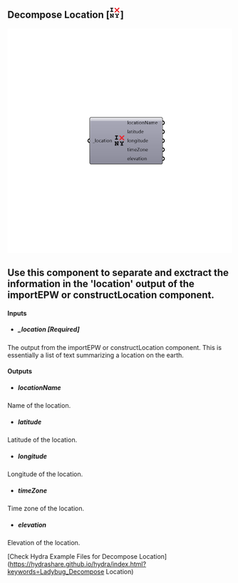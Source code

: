 ## Decompose Location [![](../../images/icons/Decompose_Location.png)]

![](../../images/components/Decompose_Location.png)

Use this component to separate and exctract the information in the 'location' output of the importEPW or constructLocation component.
 -
 

#### Inputs
* ##### _location [Required]
The output from the importEPW or constructLocation component.  This is essentially a list of text summarizing a location on the earth.

#### Outputs
* ##### locationName
Name of the location.
* ##### latitude
Latitude of the location.
* ##### longitude
Longitude of the location.
* ##### timeZone
Time zone of the location.
* ##### elevation
Elevation of the location.


[Check Hydra Example Files for Decompose Location](https://hydrashare.github.io/hydra/index.html?keywords=Ladybug_Decompose Location)